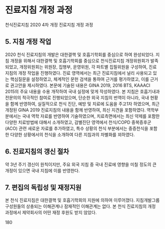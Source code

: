# 진료지침 개정 과정
천식진료지침 2020 4차 개정 진료지침 개정 과정

## 5. 지침 개정 작업
2020 천식 진료지침의 개발은 대한결핵 및 호흡기학회를 중심으로 하여 완성되었다. 지침 개정을 위해서 대한결핵 및 호흡기학회를 중심으로 천식진료지침 개정위원회가 발족되었고, 개정위원회는 위원장, 집행부, 운영위원, 각 파트별 집필위원을 구성하여, 진료 지침의 개정 작업을 진행하였다. 진료 영역에서는 최근 진료지침에서 널리 사용되고 있는 핵심질문을 설정하였고, 체계적인 문헌 검색을 통하여 근거를 평가하였고, 이를 근거로 권고안을 제시하였다. 본문에 기술된 내용은 GINA 2019, 2016 BTS, KAAACI 2015의 주요 내용을 수용 개작하여 국내 실정에 맞게 작성하였다.
본 지침은 호흡기내과 전문의의 적극적인 참여로 진행되었으며, 단순한 외국 지침의 번역이 아니라, 국내 현황을 함께 반영하여, 실질적으로 천식 진단, 예방 및 치료에 도움을 주고1자 하였으며, 최근 개정된 GINA 2019 진료지침의 내용을 함께 반영하여, 최신 지견을 포함하였다. 역학부분에서는 국내 역학 자료를 반영하여 기술하였으며, 치료측면에서는 최신 약제를 포함한 다양한 치료방법에 대해서 소개하였고, 감별진단 영역에서 천식/COPD 중복증후군(ACO) 관련 새로운 자료를 추가하였고, 특수 상황의 천식 부분에서는 중증천식을 포함한 다양한 상황에서의 천식을 소개하여 다른 지침과의 차별화를 꾀하였다.

## 6. 진료지침의 갱신 절차
약 3년 주기 갱신이 원칙이지만, 주요 외국 지침 중 국내 진료에 영향을 미칠 정도의 큰 개정이 있으면 국내 지침에 이를 반영한다.

## 7. 편집의 독립성 및 재정지원
본 천식 진료지침은 대한결핵 및 호흡기학회의 지원에 의하여 이루어졌다. 지침개발그룹 구성원들의 상충되는 이해관계나 잠재적인 이해관계는 없다. 본 천식 진료지침의 개정 과정에서 제약회사의 어떤 재정 후원도 받지 않았다.

<PAGE>180